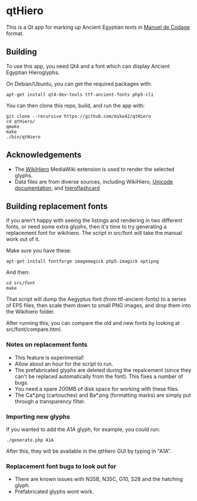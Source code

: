 qtHiero
================================

This is a Qt app for marking up Ancient Egyptian texts in [Manuel de Codage](http://en.wikipedia.org/wiki/Manuel_de_Codage) format.

Building
--------
To use this app, you need Qt4 and a font which can display Ancient Egyptian Hieroglyphs.

On Debian/Ubuntu, you can get the required packages with:

    apt-get install qt4-dev-tools ttf-ancient-fonts php5-cli
    
You can then clone this repo, build, and run the app with:

    git clone --recursive https://github.com/mike42/qtHiero
    cd qtHiero/
    qmake
    make
    ./bin/qtHiero

Acknowledgements
----------------
* The [WikiHiero](http://www.mediawiki.org/wiki/Extension:WikiHiero) MediaWiki extension is used to render the selected glyphs.
* Data files are from diverse sources, including WikiHiero, [Unicode documentation](http://www.unicode.org/charts/PDF/U13000.pdf), and [hieroflashcard](http://www.mettetevicomodi.it/hieroflashcard/hfc_index.html)

Building replacement fonts
--------------------------
If you aren't happy with seeing the listings and rendering in two different fonts, or need some extra glyphs, then it's time to try generating a replacement font for wikihiero. The script in src/font will take the manual work out of it.

Make sure you have these:

    apt-get install fontforge imagemagick php5-imagick optipng

And then:

	cd src/font
    make

That script will dump the Aegyptus font (from ttf-ancient-fonts) to a series of EPS files,
then scale them down to small PNG images, and drop them into the Wikihiero folder.

After running this, you can compare the old and new fonts by looking at src/font/compare.html.

### Notes on replacement fonts
* This feature is experimental!
* Allow about an hour for the script to run.
* The prefabricated glyphs are deleted during the repalcement (since they can't be replaced automatically from the font). This fixes a number of bugs.
* You need a spare 200MB of disk space for working with these files.
* The Ca*.png (cartouches) and Ba*.png (formatting marks) are simply put through a transparency filter.

### Importing new glyphs
If you wanted to add the A1A glyph, for example, you could run:

    ./generate.php A1A

After this, they will be available in the qtHiero GUI by typing in "A1A".

### Replacement font bugs to look out for
* There are known issues with N35B, N35C, G10, S28 and the hatching glyph.
* Prefabricated glyphs wont work.
